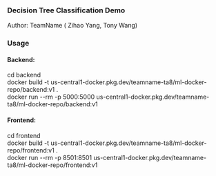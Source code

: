 ### Decision Tree Classification Demo      
    
Author: TeamName ( Zihao Yang, Tony Wang)       

### Usage       

#### Backend:       
cd backend    
docker build -t us-central1-docker.pkg.dev/teamname-ta8/ml-docker-repo/backend:v1 .       
docker run --rm -p 5000:5000 us-central1-docker.pkg.dev/teamname-ta8/ml-docker-repo/backend:v1      

#### Frontend:    
cd frontend    
docker build -t us-central1-docker.pkg.dev/teamname-ta8/ml-docker-repo/frontend:v1 .     
docker run --rm -p 8501:8501 us-central1-docker.pkg.dev/teamname-ta8/ml-docker-repo/frontend:v1     


